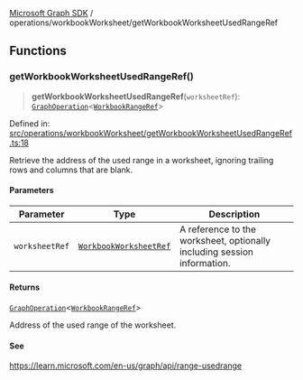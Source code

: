 [Microsoft Graph SDK](../../README.md) / operations/workbookWorksheet/getWorkbookWorksheetUsedRangeRef

## Functions

### getWorkbookWorksheetUsedRangeRef()

> **getWorkbookWorksheetUsedRangeRef**(`worksheetRef`): [`GraphOperation`](../../GraphOperation.md#graphoperation)\<[`WorkbookRangeRef`](../../WorkbookRangeRef.md#workbookrangeref)\>

Defined in: [src/operations/workbookWorksheet/getWorkbookWorksheetUsedRangeRef.ts:18](https://github.com/Future-Secure-AI/microsoft-graph/blob/main/src/operations/workbookWorksheet/getWorkbookWorksheetUsedRangeRef.ts#L18)

Retrieve the address of the used range in a worksheet, ignoring trailing rows and columns that are blank.

#### Parameters

| Parameter | Type | Description |
| ------ | ------ | ------ |
| `worksheetRef` | [`WorkbookWorksheetRef`](../../WorkbookWorksheetRef.md#workbookworksheetref) | A reference to the worksheet, optionally including session information. |

#### Returns

[`GraphOperation`](../../GraphOperation.md#graphoperation)\<[`WorkbookRangeRef`](../../WorkbookRangeRef.md#workbookrangeref)\>

Address of the used range of the worksheet.

#### See

https://learn.microsoft.com/en-us/graph/api/range-usedrange
